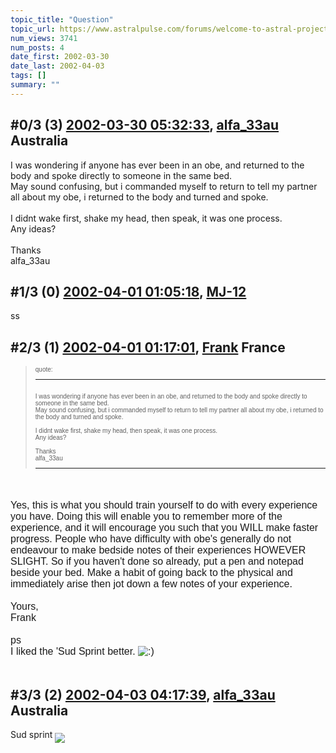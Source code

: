 ```yaml
---
topic_title: "Question"
topic_url: https://www.astralpulse.com/forums/welcome-to-astral-projection-experiences!/question-465
num_views: 3741
num_posts: 4
date_first: 2002-03-30
date_last: 2002-04-03
tags: []
summary: ""
---
```


## \#0/3 (3) [2002-03-30 05:32:33](https://www.astralpulse.com/forums/index.php?msg=116222), [alfa_33au](https://www.astralpulse.com/forums/profile/?u=371) Australia ##
<section>
I was wondering if anyone has ever been in an obe, and returned to the body and spoke directly to someone in the same bed.
<br>
May sound confusing, but i commanded myself to return to tell my partner all about my obe, i returned to the body and turned and spoke.
<br>
<br>
I didnt wake first, shake my head, then speak, it was one process.
<br>
Any ideas?
<br>
<br>
Thanks
<br>
alfa_33au
</section>

## \#1/3 (0) [2002-04-01 01:05:18](https://www.astralpulse.com/forums/index.php?msg=2414), [MJ-12](https://www.astralpulse.com/forums/profile/?u=107)  ##
<section>
ss
</section>

## \#2/3 (1) [2002-04-01 01:17:01](https://www.astralpulse.com/forums/index.php?msg=2417), [Frank](https://www.astralpulse.com/forums/profile/?u=359) France ##
<section>
<blockquote id="quote">
 <font face='"Arial"' id="quote" size="1">
  quote:
  <hr height="1" id="quote" noshade=""/>
  <br>
  I was wondering if anyone has ever been in an obe, and returned to the body and spoke directly to someone in the same bed.
  <br>
  May sound confusing, but i commanded myself to return to tell my partner all about my obe, i returned to the body and turned and spoke.
  <br>
  <br>
  I didnt wake first, shake my head, then speak, it was one process.
  <br>
  Any ideas?
  <br>
  <br>
  Thanks
  <br>
  alfa_33au
  <br>
  <hr height="1" id="quote" noshade=""/>
 </font>
</blockquote>
<font face='"Arial"' id="quote" size="3">
 <br>
 <br>
 Yes, this is what you should train yourself to do with every experience you have. Doing this will enable you to remember more of the experience, and it will encourage you such that you WILL make faster progress. People who have difficulty with obe's generally do not endeavour to make bedside notes of their experiences HOWEVER SLIGHT. So if you haven't done so already, put a pen and notepad beside your bed. Make a habit of going back to the physical and immediately arise then jot down a few notes of your experience.
 <br>
 <br>
 Yours,
 <br>
 Frank
 <br>
 <br>
 ps
 <br>
 I liked the 'Sud Sprint better.
 <img alt=":)" class="smiley" src="https://www.astralpulse.com/forums/Smileys/fugue/smiley.png" title="Smiley"/>
 <br>
 <br>
</font>
</section>

## \#3/3 (2) [2002-04-03 04:17:39](https://www.astralpulse.com/forums/index.php?msg=2567), [alfa_33au](https://www.astralpulse.com/forums/profile/?u=371) Australia ##
<section>
Sud sprint
<img align="middle" border="0" src="icon_smile_question.gif"/>
</section>